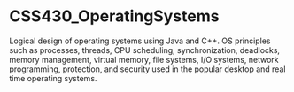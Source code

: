 # CSS430_OperatingSystems
Logical design of operating systems using Java and C++. OS principles such as processes, threads, CPU scheduling, synchronization, deadlocks, memory management, virtual memory, file systems, I/O systems, network programming, protection, and security used in the popular desktop and real time operating systems.
